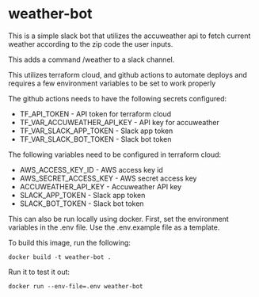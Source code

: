 # weather-bot
This is a simple slack bot that utilizes the accuweather api to fetch current weather according to the zip code the user inputs.

This adds a command /weather to a slack channel.

This utilizes terraform cloud, and github actions to automate deploys and requires a few environment variables to be set to work properly

The github actions needs to have the following secrets configured:
* TF_API_TOKEN - API token for terraform cloud
* TF_VAR_ACCUWEATHER_API_KEY - API key for accuweather
* TF_VAR_SLACK_APP_TOKEN - Slack app token
* TF_VAR_SLACK_BOT_TOKEN - Slack bot token

The following variables need to be configured in terraform cloud:
* AWS_ACCESS_KEY_ID - AWS access key id
* AWS_SECRET_ACCESS_KEY - AWS secret access key
* ACCUWEATHER_API_KEY - Accuweather API key
* SLACK_APP_TOKEN - Slack app token
* SLACK_BOT_TOKEN - Slack bot token

This can also be run locally using docker.
First, set the environment variables in the .env file. Use the .env.example file as a template.

To build this image, run the following:
```
docker build -t weather-bot .
```

Run it to test it out:
```
docker run --env-file=.env weather-bot
```